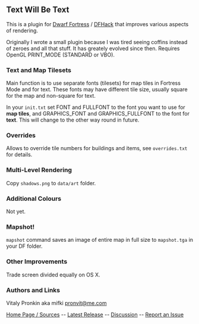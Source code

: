 ## Text Will Be Text ##

This is a plugin for [Dwarf Fortress](http://bay12games.com) / [DFHack](http://github.com/dfhack/dfhack) that improves various aspects of rendering.

Originally I wrote a small plugin because I was tired seeing coffins instead of zeroes and all that stuff. It has greately evolved since then. Requires OpenGL PRINT_MODE (STANDARD or VBO).

### Text and Map Tilesets ###

Main function is to use separate fonts (tilesets) for map tiles in Fortress Mode and for text. These fonts may have different tile size, usually square for the map and non-square for text.

In your `init.txt` set FONT and FULLFONT to the font you want to use for **map tiles**, and GRAPHICS\_FONT and GRAPHICS\_FULLFONT to the font for **text**. This will change to the other way round in future.

### Overrides ###

Allows to override tile numbers for buildings and items, see `overrides.txt` for details.

### Multi-Level Rendering ###

Copy `shadows.png` to `data/art` folder.

### Additional Colours ###

Not yet.

### Mapshot! ###

`mapshot` command saves an image of entire map in full size to `mapshot.tga` in your DF folder.

### Other Improvements ###

Trade screen divided equally on OS X.

### Authors and Links ###

Vitaly Pronkin aka mifki <pronvit@me.com>

[Home Page / Sources](https://github.com/mifki/df-twbt) -- [Latest Release](https://github.com/mifki/df-twbt/releases) -- [Discussion](http://www.bay12forums.com/smf/index.php?topic=138754.0) -- [Report an Issue](https://github.com/mifki/df-twbt/issues)
